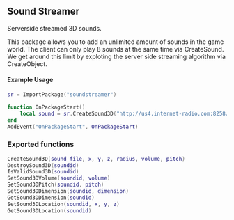 ## Sound Streamer

Serverside streamed 3D sounds.

This package allows you to add an unlimited amount of sounds in the game world.
The client can only play 8 sounds at the same time via CreateSound.
We get around this limit by exploting the server side streaming algorithm via CreateObject.

#### Example Usage 
```Lua
sr = ImportPackage("soundstreamer")

function OnPackageStart()
	local sound = sr.CreateSound3D("http://us4.internet-radio.com:8258/listen.pls&t=.pls", 125773.000000, 80246.000000, 1645.000000, 650.0)
end
AddEvent("OnPackageStart", OnPackageStart)
```

### Exported functions
```Lua
CreateSound3D(sound_file, x, y, z, radius, volume, pitch)
DestroySound3D(soundid)
IsValidSound3D(soundid)
SetSound3DVolume(soundid, volume)
SetSound3DPitch(soundid, pitch)
SetSound3DDimension(soundid, dimension)
GetSound3DDimension(soundid)
SetSound3DLocation(soundid, x, y, z)
GetSound3DLocation(soundid)
```
